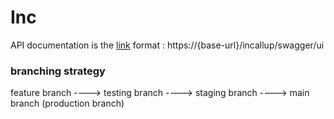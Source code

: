 
# Inc


API documentation is the [link](https://localhost/incallup/swagger/ui) format : https://{base-url}/incallup/swagger/ui

### branching strategy 
feature branch ----> testing branch ----> staging branch ----> main branch (production branch)


		

